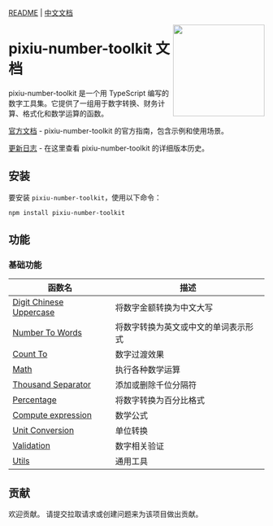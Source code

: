 [README](README.md) | [中文文档](README_zh-CN.md)

<!-- markdownlint-disable-next-line no-inline-html -->
<img src="https://user-images.githubusercontent.com/27292774/270527737-a6986457-21de-41f6-8874-7bf70f404fec.png" width="180" align="right">

# pixiu-number-toolkit 文档

pixiu-number-toolkit 是一个用 TypeScript 编写的数字工具集。它提供了一组用于数字转换、财务计算、格式化和数学运算的函数。

[官方文档](https://www.muchappy.com/open_source/pixiu-number-toolkit/zh-CN/) - pixiu-number-toolkit 的官方指南，包含示例和使用场景。

[更新日志](https://www.muchappy.com/open_source/pixiu-number-toolkit/zh-CN/changelog.html) - 在这里查看 pixiu-number-toolkit 的详细版本历史。

## 安装

要安装 `pixiu-number-toolkit`，使用以下命令：

```command
npm install pixiu-number-toolkit
```

## 功能

### 基础功能

| 函数名                                                                                                                           | 描述                 |
|-------------------------------------------------------------------------------------------------------------------------------|--------------------|
| [Digit Chinese Uppercase](https://www.muchappy.com/open_source/pixiu-number-toolkit/zh-CN/guide/digit-chinese-uppercase.html) | 将数字金额转换为中文大写       |
| [Number To Words](https://www.muchappy.com/open_source/pixiu-number-toolkit/zh-CN/guide/number-to-words.html)                 | 将数字转换为英文或中文的单词表示形式 |
| [Count To](https://www.muchappy.com/open_source/pixiu-number-toolkit/zh-CN/guide/count-to.html)                               | 数字过渡效果             |
| [Math](https://www.muchappy.com/open_source/pixiu-number-toolkit/zh-CN/guide/math.html)                                       | 执行各种数学运算           |
| [Thousand Separator](https://www.muchappy.com/open_source/pixiu-number-toolkit/zh-CN/guide/thousand-separator.html)           | 添加或删除千位分隔符         |
| [Percentage](https://www.muchappy.com/open_source/pixiu-number-toolkit/zh-CN/guide/percentage.html)                           | 将数字转换为百分比格式        |
| [Compute expression](https://www.muchappy.com/open_source/pixiu-number-toolkit/zh-CN/guide/compute-expression.html)           | 数学公式               |
| [Unit Conversion](https://www.muchappy.com/open_source/pixiu-number-toolkit/zh-CN/guide/unit-conversion.html)                 | 单位转换               |
| [Validation](https://www.muchappy.com/open_source/pixiu-number-toolkit/zh-CN/guide/validation.html)                           | 数字相关验证             |
| [Utils](https://www.muchappy.com/open_source/pixiu-number-toolkit/zh-CN/guide/utils.html)                                     | 通用工具               |

## 贡献

欢迎贡献。 请提交拉取请求或创建问题来为该项目做出贡献。


